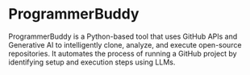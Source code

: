 # ProgrammerBuddy
ProgrammerBuddy is a Python-based tool that uses GitHub APIs and Generative AI to intelligently clone, analyze, and execute open-source repositories. It automates the process of running a GitHub project by identifying setup and execution steps using LLMs.

